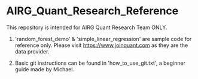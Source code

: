 # AIRG_Quant_Research_Reference
This repository is intended for AIRG Quant Research Team ONLY.

1. 'random_forest_demo' & 'simple_linear_regression' are sample code for reference only. Please visit https://www.joinquant.com as they are the data provider.

2. Basic git instructions can be found in 'how_to_use_git.txt', a beginner guide made by Michael.